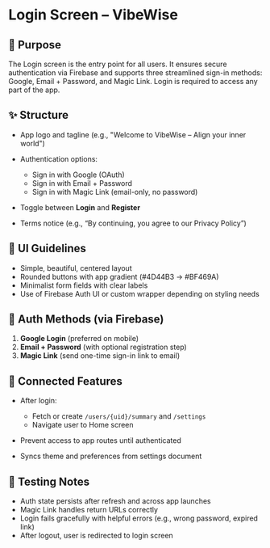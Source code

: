 # Login Screen – VibeWise

## 🧭 Purpose

The Login screen is the entry point for all users. It ensures secure authentication via Firebase and supports three streamlined sign-in methods: Google, Email + Password, and Magic Link. Login is required to access any part of the app.

## ✨ Structure

* App logo and tagline (e.g., "Welcome to VibeWise – Align your inner world")
* Authentication options:

  * Sign in with Google (OAuth)
  * Sign in with Email + Password
  * Sign in with Magic Link (email-only, no password)
* Toggle between **Login** and **Register**
* Terms notice (e.g., “By continuing, you agree to our Privacy Policy”)

## 🎨 UI Guidelines

* Simple, beautiful, centered layout
* Rounded buttons with app gradient (#4D44B3 → #BF469A)
* Minimalist form fields with clear labels
* Use of Firebase Auth UI or custom wrapper depending on styling needs

## 🔐 Auth Methods (via Firebase)

1. **Google Login** (preferred on mobile)
2. **Email + Password** (with optional registration step)
3. **Magic Link** (send one-time sign-in link to email)

## 🔁 Connected Features

* After login:

  * Fetch or create `/users/{uid}/summary` and `/settings`
  * Navigate user to Home screen
* Prevent access to app routes until authenticated
* Syncs theme and preferences from settings document

## 🧪 Testing Notes

* Auth state persists after refresh and across app launches
* Magic Link handles return URLs correctly
* Login fails gracefully with helpful errors (e.g., wrong password, expired link)
* After logout, user is redirected to login screen

